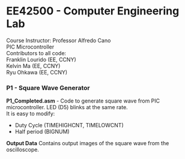 # EE42500 - Computer Engineering Lab    
Course Instructor: Professor Alfredo Cano  
PIC Microcontroller  
Contributors to all code:  
Franklin Lourido (EE, CCNY)  
Kelvin Ma (EE, CCNY)  
Ryu Ohkawa (EE, CCNY)  
  
### P1 - Square Wave Generator
**P1_Completed.asm** - Code to generate square wave from PIC microcontroller. LED (D5) blinks at the same rate.  
It is easy to modify: 
- Duty Cycle (TIMEHIGHCNT, TIMELOWCNT)
- Half period (BIGNUM)  

**Output Data** Contains output images of the square wave from the oscilloscope. 
